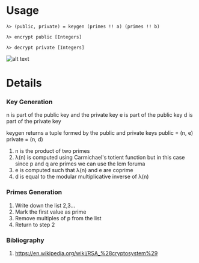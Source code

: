 # Usage

`λ> (public, private) = keygen (primes !! a) (primes !! b)`

`λ> encrypt public [Integers]`

`λ> decrypt private [Integers]`

![alt text](https://i.imgur.com/kW8jrlC.jpg)

# Details

### Key Generation

n is part of the public key and the private key
e is part of the public key
d is part of the private key

keygen returns a tuple formed by the public and private keys
public = (n, e)
private = (n, d)

1. n is the product of two primes
2. λ(n) is computed using Carmichael's totient function
but in this case since p and q are primes we can use
the lcm foruma
3. e is computed such that λ(n) and e are coprime
4. d is equal to the modular multiplicative inverse of λ(n)


### Primes Generation

1. Write down the list 2,3...
2. Mark the first value as prime
3. Remove multiples of p from the list
4. Return to step 2


### Bibliography

1. https://en.wikipedia.org/wiki/RSA_%28cryptosystem%29
